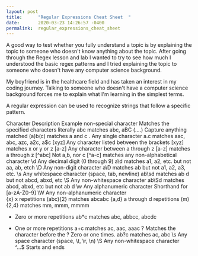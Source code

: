 ```yaml
---
layout: post
title:      "Regular Expressions Cheat Sheet  "
date:       2020-03-23 14:26:57 -0400
permalink:  regular_expressions_cheat_sheet
---
```


A good way to test whether you fully understand a topic is by explaining the topic to someone who doesn't know anything about the topic. After going through the Regex lesson and lab I wanted to try to see how much I understood the basic regex patterns and I tried explaining the topic to someone who doesn't have any computer science background. 


My boyfriend is in the healthcare field and has taken an interest in my coding journey. Talking to someone who doesn't have a computer science background forces me to explain what I'm learning in the simplest terms. 

A regular expression can be used to recognize strings that follow a specific pattern. 

Character	Description	Example
non-special character 	Matches the specified characters literally 	abc matches abc, aBC 
(….)	Capture anything matched	(a)b(c) matches a and c
. 	Any single  character	a.c matches aac, abc, azc, a2c, a$c
[xyz]	Any character listed between the brackets	[xyz] matches x or y or z
[a-z]	Any character between a through z	[a-z] matches a through z 
[^abc]	Not a,b, nor c	[^a-c] matches any non-alphabetical character
\d	Any decimal digit (0 through 9)	a\d matches a1, a2, etc. but not aa, ab, etch
\D	Any non-digit character	a\D  matches ab but not a1, a2, a3, etc. 
\s	Any whitespace character (space, tab, newline)	ab\sd matches ab d but not abcd, abxd, etc
\S	Any non-whitespace character 	ab\Sd matches abcd, abxd, etc but not ab d
\w	Any alphanumeric character 	Shorthand for [a-zA-Z0-9]
\W	Any non-alphanumeric character 	
{x} 	x repetitions	(abc){2} matches abcabc
{a,d}	a through d repetitions 	(m){2,4} matches mm, mmm, mmmm 
*	Zero or more repetitions	ab*c matches abc, abbcc, abcdc
+	One or more repetitions 	a+c matches ac, aac, aaac
?	Matches the character before the ? Zero or one times. 	ab?c matches ac, abc
\s	Any space character 	(space, \t, \r, \n)
\S	Any non-whitespace character 	
^…$	Starts and ends	




